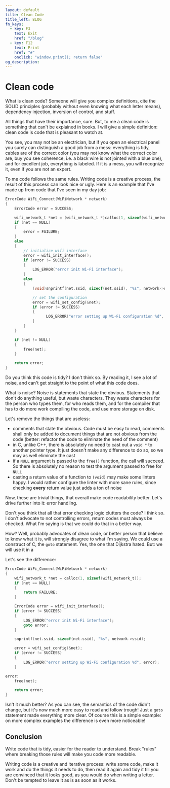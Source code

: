 ```yaml
---
layout: default
title: Clean Code
title_left: BLOG
fn_keys:
  - key: F3
    text: Exit
    href: "/blog"
  - key: F12
    text: Print
    href: "#"
    onclick: "window.print(); return false"
og_description:
---
```


# Clean code

What is clean code? Someone will give you complex definitions, cite the SOLID principles (probably without even knowing what each letter means), dependency injection, inversion of control, and stuff.

All things that have their importance, sure. But, to me a clean code is something that can't be explained in books. I will give a simple definition: clean code is code that is pleasant to watch at.

You see, you may not be an electrician, but if you open an electrical panel you surely can distinguish a good job from a mess: everything is tidy, cables are of the correct color (you may not know what the correct color are, buy you see coherence, i.e. a black wire is not jointed with a blue one), and for excellent job, everything is labeled. If it is a mess, you will recognize it, even if you are not an expert.

To me code follows the same rules. Writing code is a creative process, the result of this process can look nice or ugly. Here is an example that I've made up from code that I've seen in my day job:

```C
ErrorCode WiFi_Connect(WiFiNetwork * network)
{
    ErrorCode error = SUCCESS;

    wifi_network_t *net = (wifi_network_t *)calloc(1, sizeof(wifi_network_t));
    if (net == NULL)
    {
        error = FAILURE;
    }
    else
    {
        // initialize wifi interface
        error = wifi_init_interface();
        if (error != SUCCESS)
        {
            LOG_ERROR("error init Wi-Fi interface");
        }
        else
        {
            (void)snprintf(net.ssid, sizeof(net.ssid), "%s", network->ssid);

            // set the configuration
            error = wifi_set_config(&net);
            if (error != SUCCESS)
            {
                  LOG_ERROR("error setting up Wi-Fi configuration %d", error);
            }
        }
    }

    if (net != NULL)
    {
        free(net);
    }

    return error;
}
```

Do you think this code is tidy? I don't think so. By reading it, I see a lot of noise, and can't
get straight to the point of what this code does.

What is noise? Noise is statements that state the obvious. Statements that don't do anything useful,
but waste characters. They waste characters for the person who types them, for who reads them, and
for the compiler that has to do more work compiling the code, and use more storage on disk.

Let's remove the things that are useless:

- comments that state the obvious. Code must be easy to read, comments shall only be added to document things that are not obvious from the code (better: refactor the code to eliminate the need of the comment)
- in C, unlike C++, there is absolutely no need to cast out a `void *` to another pointer type. It just doesn't make any difference to do so, so we may as well eliminate the cast
- if a `NULL` argument is passed to the `free()` function, the call will succeed. So there is absolutely no reason to test the argument passed to free for `NULL`
- casting a return value of a function to `(void)` may make some linters happy. I would rather configure the linter with more sane rules, since checking **every** return value just adds a ton of noise

Now, these are trivial things, that overall make code readability better. Let's drive further into it: error handling.

Don't you think that all that error checking logic clutters the code? I think so. I don't advocate to not controlling errors, return codes must always be checked. What I'm saying is that we could do that in a better way.

How? Well, probably advocates of clean code, or better person that believe to know what it is, will strongly disagree to what I'm saying. We could use a construct of C, the `goto` statement. Yes, the one that Dijkstra hated. But: we will use it in a

Let's see the difference:

```c
ErrorCode WiFi_Connect(WiFiNetwork * network)
{
    wifi_network_t *net = calloc(1, sizeof(wifi_network_t));
    if (net == NULL)
    {
        return FAILURE;
    }

    ErrorCode error = wifi_init_interface();
    if (error != SUCCESS)
    {
        LOG_ERROR("error init Wi-Fi interface");
        goto error;
    }

    snprintf(net.ssid, sizeof(net.ssid), "%s", network->ssid);

    error = wifi_set_config(&net);
    if (error != SUCCESS)
    {
        LOG_ERROR("error setting up Wi-Fi configuration %d", error);
    }

error:
    free(net);

    return error;
}
```

Isn't it much better? As you can see, the semantics of the code didn't change, but it's now much more easy to read and follow trough! Just a `goto` statement made everything more clear. Of course this is a simple example: on more complex examples the difference is even more noticeable!

## Conclusion

Write code that is tidy, easier for the reader to understand. Break "rules" where breaking those rules will make you code more readable.

Writing code is a creative and iterative process: write some code, make it work and do the things it needs to do, then read it again and tidy it till you are convinced that it looks good, as you would do when writing a letter. Don't be tempted to leave it as is as soon as it works.
